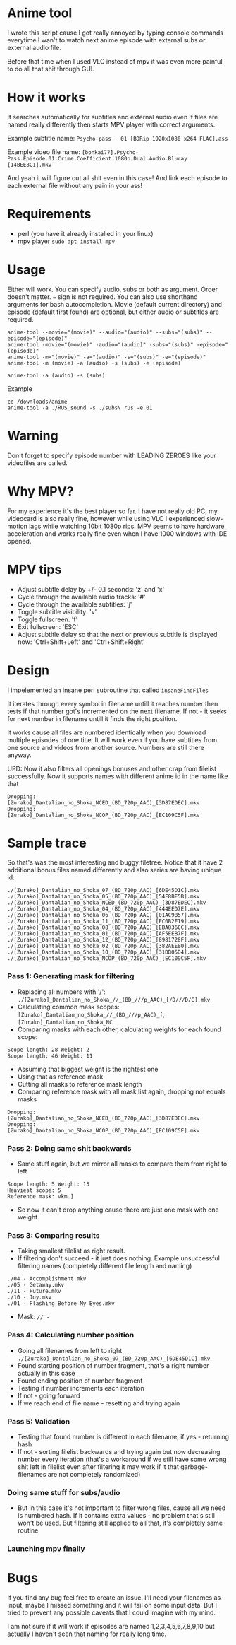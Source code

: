 # Anime tool

I wrote this script cause I got really annoyed by typing console commands everytime I wan't to watch next anime episode with external subs or external audio file. 

Before that time when I used VLC instead of mpv it was even more painful to do all that shit through GUI.

# How it works

It searches automatically for subtitles and external audio even if files are named really differently then starts MPV player with correct arguments.

Example subtitle name:
```Psycho-pass - 01 [BDRip 1920x1080 x264 FLAC].ass```

Example video file name:
```[bonkai77].Psycho-Pass.Episode.01.Crime.Coefficient.1080p.Dual.Audio.Bluray [14BEE8C1].mkv```

And yeah it will figure out all shit even in this case! And link each episode to each external file without any pain in your ass!

# Requirements
* perl (you have it already installed in your linux)
* mpv player
`sudo apt install mpv`

# Usage

Either will work. You can specify audio, subs or both as argument. Order doesn't matter. `=` sign is not required.
You can also use shorthand arguments for bash autocompletion.
Movie (default current directory) and episode (default first found) are optional, but either audio or subtitles are required.
```
anime-tool --movie="(movie)" --audio="(audio)" --subs="(subs)" --episode="(episode)"
anime-tool -movie="(movie)" -audio="(audio)" -subs="(subs)" -episode="(episode)"
anime-tool -m="(movie)" -a="(audio)" -s="(subs)" -e="(episode)"
anime-tool -m (movie) -a (audio) -s (subs) -e (episode)

anime-tool -a (audio) -s (subs)
```

Example
```
cd /downloads/anime
anime-tool -a ./RUS_sound -s ./subs\ rus -e 01
```

# Warning

Don't forget to specify episode number with LEADING ZEROES like your videofiles are called.

# Why MPV?

For my experience it's the best player so far. I have not really old PC, my videocard is also really fine, however while using VLC I experienced slow-motion lags while watching 10bit 1080p rips. MPV seems to have hardware acceleration and works really fine even when I have 1000 windows with IDE opened.

# MPV tips

* Adjust subtitle delay by +/- 0.1 seconds: 'z' and 'x'
* Cycle through the available audio tracks: '#'
* Cycle through the available subtitles: 'j'
* Toggle subtitle visibility: 'v'
* Toggle fullscreen: 'f'
* Exit fullscreen: 'ESC'
* Adjust subtitle delay so that the next or previous subtitle is displayed now: 'Ctrl+Shift+Left' and 'Ctrl+Shift+Right'

# Design

I impelemented an insane perl subroutine that called ```insaneFindFiles```

It iterates through every symbol in filename untill it reaches number then tests if that number got's incremented on the next filename. If not - it seeks for next number in filename untill it finds the right position.

It works cause all files are numbered identically when you download multiple episodes of one title. It will work even if you have subtitles from one source and videos from another source. Numbers are still there anyway.

UPD: Now it also filters all openings bonuses and other crap from filelist successfully. Now it supports names with different anime id in the name like that

```
Dropping: [Zurako]_Dantalian_no_Shoka_NCED_(BD_720p_AAC)_[3D87EDEC].mkv
Dropping: [Zurako]_Dantalian_no_Shoka_NCOP_(BD_720p_AAC)_[EC109C5F].mkv
```

# Sample trace

So that's was the most interesting and buggy filetree. Notice that it have 2 additional bonus files named differently and also series are having unique id.

```
./[Zurako]_Dantalian_no_Shoka_07_(BD_720p_AAC)_[6DE45D1C].mkv
./[Zurako]_Dantalian_no_Shoka_05_(BD_720p_AAC)_[54F8BE5B].mkv
./[Zurako]_Dantalian_no_Shoka_NCED_(BD_720p_AAC)_[3D87EDEC].mkv
./[Zurako]_Dantalian_no_Shoka_04_(BD_720p_AAC)_[444EED7E].mkv
./[Zurako]_Dantalian_no_Shoka_06_(BD_720p_AAC)_[01AC9B57].mkv
./[Zurako]_Dantalian_no_Shoka_11_(BD_720p_AAC)_[FC0B2E19].mkv
./[Zurako]_Dantalian_no_Shoka_08_(BD_720p_AAC)_[EBA836CC].mkv
./[Zurako]_Dantalian_no_Shoka_01_(BD_720p_AAC)_[AF5EEB7F].mkv
./[Zurako]_Dantalian_no_Shoka_12_(BD_720p_AAC)_[8981728F].mkv
./[Zurako]_Dantalian_no_Shoka_02_(BD_720p_AAC)_[382AEE80].mkv
./[Zurako]_Dantalian_no_Shoka_10_(BD_720p_AAC)_[31DB05D4].mkv
./[Zurako]_Dantalian_no_Shoka_NCOP_(BD_720p_AAC)_[EC109C5F].mkv
```
### Pass 1: Generating mask for filtering
* Replacing all numbers with '/': `./[Zurako]_Dantalian_no_Shoka_//_(BD_///p_AAC)_[/D///D/C].mkv`
* Calculating common mask scopes: `[Zurako]_Dantalian_no_Shoka_//_(BD_///p_AAC)_[`, `[Zurako]_Dantalian_no_Shoka_NC`
* Comparing masks with each other, calculating weights for each found scope: 
```
Scope length: 28 Weight: 2
Scope length: 46 Weight: 11
```
* Assuming that biggest weight is the rightest one
* Using that as reference mask
* Cutting all masks to reference mask length
* Comparing reference mask with all mask list again, dropping not equals masks
```
Dropping: [Zurako]_Dantalian_no_Shoka_NCED_(BD_720p_AAC)_[3D87EDEC].mkv
Dropping: [Zurako]_Dantalian_no_Shoka_NCOP_(BD_720p_AAC)_[EC109C5F].mkv
```

### Pass 2: Doing same shit backwards
* Same stuff again, but we mirror all masks to compare them from right to left
```
Scope length: 5 Weight: 13
Heaviest scope: 5
Reference mask: vkm.]
```
* So now it can't drop anything cause there are just one mask with one weight

### Pass 3: Comparing results
* Taking smallest filelist as right result.
* If filtering don't succeed - it just does nothing. Example unsuccessful filtering names (completely different file length and naming)
```
./04 - Accomplishment.mkv
./05 - Getaway.mkv
./11 - Future.mkv
./10 - Joy.mkv
./01 - Flashing Before My Eyes.mkv
```
* Mask: `// - `

### Pass 4: Calculating number position
* Going all filenames from left to right `./[Zurako]_Dantalian_no_Shoka_07_(BD_720p_AAC)_[6DE45D1C].mkv`
* Found starting position of number fragment, that's a right number actually in this case
* Found ending position of number fragment
* Testing if number increments each iteration
* If not - going forward
* If we reach end of file name - resetting and trying again

### Pass 5: Validation
* Testing that found number is different in each filename, if yes - returning hash
* If not - sorting filelist backwards and trying again but now decreasing number every iteration (that's a workaround if we still have some wrong shit left in filelist even after filtering it may work if it that garbage-filenames are not completely randomized)

### Doing same stuff for subs/audio
* But in this case it's not important to filter wrong files, cause all we need is numbered hash. If it contains extra values - no problem that's still won't be used. But filtering still applied to all that, it's completely same routine

### Launching mpv finally

# Bugs

If you find any bug feel free to create an issue. I'll need your filenames as input, maybe I missed something and it will fail on some input data. But I tried to prevent any possible caveats that I could imagine with my mind.

I am not sure if it will work if episodes are named 1,2,3,4,5,6,7,8,9,10 but actually I haven't seen that naming for really long time.

